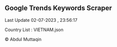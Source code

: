 

## Google Trends Keywords Scraper 
 
Last Update 02-07-2023 , 23:56:17

Country List :
VIETNAM.json



© Abdul Muttaqin 
